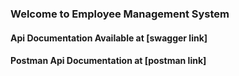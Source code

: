 ### Welcome to Employee Management System


#### Api Documentation Available at [swagger link]

#### Postman Api Documentation at [postman link]





